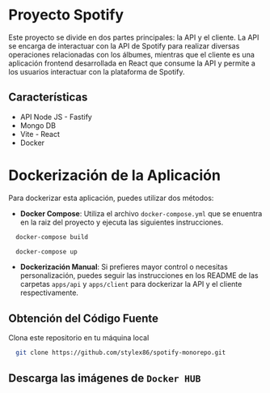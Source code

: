 # Proyecto Spotify

Este proyecto se divide en dos partes principales: la API y el cliente. La API se encarga de interactuar con la API de Spotify para realizar diversas operaciones relacionadas con los álbumes, mientras que el cliente es una aplicación frontend desarrollada en React que consume la API y permite a los usuarios interactuar con la plataforma de Spotify.

## Características

- API Node JS - Fastify
- Mongo DB 
- Vite - React
- Docker

# Dockerización de la Aplicación

Para dockerizar esta aplicación, puedes utilizar dos métodos:

-  **Docker Compose**: Utiliza el archivo `docker-compose.yml`  que se enuentra en la raiz del proyecto y ejecuta las siguientes instrucciones. 

```bash
  docker-compose build
```
```bash
  docker-compose up
```

-  **Dockerización Manual**: Si prefieres mayor control o necesitas personalización, puedes seguir las instrucciones en los README de las carpetas `apps/api` y `apps/client` para dockerizar la API y el cliente respectivamente.



## Obtención del Código Fuente

Clona este repositorio en tu máquina local

```bash
  git clone https://github.com/stylex86/spotify-monorepo.git
```

## Descarga las imágenes de `Docker HUB`

